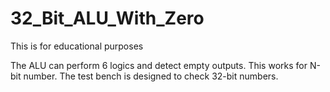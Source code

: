# 32_Bit_ALU_With_Zero
This is for educational purposes

The ALU can perform 6 logics and detect empty outputs. This works for N-bit number. The test bench is designed to check 32-bit numbers.
